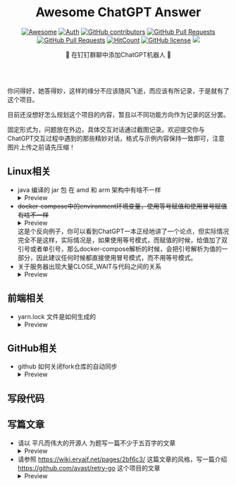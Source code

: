 <div align="center">
<h1>Awesome ChatGPT Answer</h1>

[![Awesome](https://awesome.re/badge.svg)](https://awesome.re)
[![Auth](https://img.shields.io/badge/Auth-eryajf-ff69b4)](https://github.com/eryajf)
[![GitHub contributors](https://img.shields.io/github/contributors/eryajf/awesome-chatgpt-answer)](https://github.com/eryajf/awesome-chatgpt-answer/graphs/contributors)
[![GitHub Pull Requests](https://img.shields.io/github/issues-pr/eryajf/awesome-chatgpt-answer)](https://github.com/eryajf/awesome-chatgpt-answer/pulls)
[![GitHub Pull Requests](https://img.shields.io/github/stars/eryajf/awesome-chatgpt-answer)](https://github.com/eryajf/awesome-chatgpt-answer/stargazers)
[![HitCount](https://views.whatilearened.today/views/github/eryajf/awesome-chatgpt-answer.svg)](https://github.com/eryajf/awesome-chatgpt-answer)
[![GitHub license](https://img.shields.io/github/license/eryajf/awesome-chatgpt-answer)](https://github.com/eryajf/awesome-chatgpt-answer/blob/main/LICENSE)
[![](https://img.shields.io/badge/Awesome-MyStarList-c780fa?logo=Awesome-Lists)](https://github.com/eryajf/awesome-stars-eryajf#readme)

<p> 🌉 在钉钉群聊中添加ChatGPT机器人 🌉</p>

<img src="https://camo.githubusercontent.com/82291b0fe831bfc6781e07fc5090cbd0a8b912bb8b8d4fec0696c881834f81ac/68747470733a2f2f70726f626f742e6d656469612f394575424971676170492e676966" width="800"  height="3">
</div><br>

你问得好，她答得妙，这样的缘分不应该随风飞逝，而应该有所记录，于是就有了这个项目。

目前还没想好怎么规划这个项目的内容，暂且以不同功能方向作为记录的区分罢。

固定形式为，问题放在外边，具体交互对话通过截图记录。欢迎提交你与ChatGPT交互过程中遇到的那些精妙对话，格式与示例内容保持一致即可，注意图片上传之前请先压缩！

## Linux相关

- java 编译的 jar 包 在 amd 和 arm 架构中有啥不一样
  <details>
    <summary>Preview</summary>
    <img src="answers/004.png">
  </details>
- ~~docker-compose中的environment环境变量，使用等号赋值和使用冒号赋值有啥不一样~~
  <details>
    <summary>Preview</summary>
    <img src="answers/005.png">
  </details>
  这是个反向例子，你可以看到ChatGPT一本正经地讲了一个论点，但实际情况完全不是这样，实际情况是，如果使用等号模式，而赋值的时候，给值加了双引号或者单引号，那么docker-compose解析的时候，会把引号解析为值的一部分，因此建议任何时候都直接使用冒号模式，而不用等号模式。
- 关于服务器出现大量CLOSE_WAIT与代码之间的关系
  <details>
    <summary>Preview</summary>
    <img src="answers/007.png">
  </details>

## 前端相关

- yarn.lock 文件是如何生成的
  <details>
    <summary>Preview</summary>
    <img src="answers/002.png">
  </details>

## GitHub相关

- github 如何关闭fork仓库的自动同步
  <details>
    <summary>Preview</summary>
    <img src="answers/003.png">
  </details>
## 写段代码

## 写篇文章

- 请以 平凡而伟大的开源人 为题写一篇不少于五百字的文章
  <details>
    <summary>Preview</summary>
    <img src="answers/001.png">
  </details>
- 请参照 https://wiki.eryajf.net/pages/2bf6c3/ 这篇文章的风格，写一篇介绍 https://github.com/avast/retry-go 这个项目的文章
  <details>
    <summary>Preview</summary>
    <img src="answers/006.png">
  </details>
